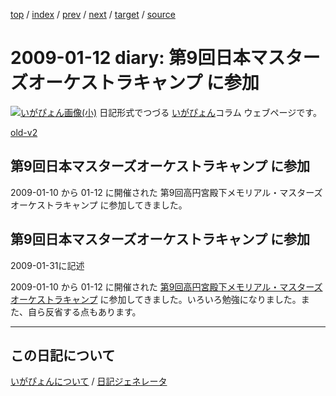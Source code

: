 [top](https://igapyon.github.io/diary/) 
 / [index](https://igapyon.github.io/diary/2009/index.html) 
 / [prev](https://igapyon.github.io/diary/2009/ig090108.html) 
 / [next](https://igapyon.github.io/diary/2009/ig090114.html) 
 / [target](https://igapyon.github.io/diary/2009/ig090112.html) 
 / [source](https://github.com/igapyon/diary/blob/gh-pages/2009/ig090112.html.src.md) 

2009-01-12 diary: 第9回日本マスターズオーケストラキャンプ に参加
=====================================================================================================
[![いがぴょん画像(小)](https://igapyon.github.io/diary/images/iga200306s.jpg "いがぴょん")](https://igapyon.github.io/diary/memo/memoigapyon.html) 日記形式でつづる [いがぴょん](https://igapyon.github.io/diary/memo/memoigapyon.html)コラム ウェブページです。

[old-v2](ig090112-orig.html)

## 第9回日本マスターズオーケストラキャンプ に参加

2009-01-10 から 01-12 に開催された 第9回高円宮殿下メモリアル・マスターズオーケストラキャンプ に参加してきました。


## 第9回日本マスターズオーケストラキャンプ に参加

2009-01-31に記述

2009-01-10 から 01-12 に開催された [第9回高円宮殿下メモリアル・マスターズオーケストラキャンプ](http://www.jao.or.jp/02.html) に参加してきました。いろいろ勉強になりました。また、自ら反省する点もあります。

----------------------------------------------------------------------------------------------------

## この日記について
[いがぴょんについて](https://igapyon.github.io/diary/memo/memoigapyon.html) / [日記ジェネレータ](https://github.com/igapyon/igapyonv3)
